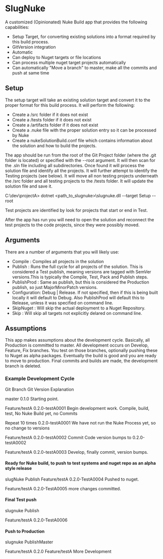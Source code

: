 # SlugNuke
A customized (Opinionated) Nuke Build app that provides the following capabilities:

- Setup Target, for converting existing solutions into a format required by this build process.
- GitVersion integration
- Automatic 
- Can deploy to Nuget targets or file locations
- Can process multiple nuget target projects automatically
- Can automatically "Move a branch" to master, make all the commits and push at same time


## Setup
The setup target will take an existing solution target and convert it to the proper format for this build process.  It will perform the following:

- Create a /src folder if it does not exist
- Create a /tests folder if it does not exist
- Create a /artifacts folder if it does not exist
- Create a .nuke file with the proper solution entry so it can be processed by Nuke
- Create a nukeSolutionBuild.conf file which contains information about the solution and how to build the projects.

The app should be run from the root of the Git Project folder (where the .git folder is located) or specified with the --root argument.  It will then scan for the .sln file including all subdirectories.  Once found it will process the solution file and identify all the projects.  It will further attempt to identify the Testing projects (see below).  It will move all non testing projects underneath the /src folder and all testing projects to the /tests folder.  It will update the solution file and save it.

C:\dev\projectA>  dotnet <path_to_slugnuke>\slugnuke.dll --target Setup --root

Test projects are identified by look for projects that start or end in Test.

After the app has run you will need to open the solution and reconnect the test projects to the code projects, since they were possibly moved.

## Arguments
There are a number of arguments that you will likely use:
 - Compile :  Compiles all projects in the solution
 - Publish :  Runs the full cycle for all projects of the solution.  This is considered a Test publish, meaning versions are tagged with SemVer versions.This is typically the Compile, Test, Pack and Publish steps.  
 - PublishProd :  Same as publish, but this is considered the Production publish, so just MajorMinorPatch versions.
 - Configuration:  Debug | Release.  If not specified, then if this is being built locally it will default to Debug.  Also PublishProd will default this to Release, unless it was specified on command line.
 - SkipNuget : Will skip the actual deployment to a Nuget Repository.  
 - Skip : Will skip all targets not explicitly delared on command line.
 
## Assumptions
This app makes assumptions about the development cycle.  Basically, all Production is committed to master.  All development occurs on Develop, Feature, Fix branches.  You test on those branches, optionally pushing these to Nuget as alpha packages.  Eventually the build is good and you are ready to move to production.  Final commits and builds are made, the development branch is deleted.  

### Example Development Cycle
Git Branch         Git Version      Explanation

master            0.1.0             Starting point.  

Feature/testA     0.2.0-testA0001   Begin development work.  Compile, build, test, No Nuke Build yet, no Commits

Repeat 10 times   0.2.0-testA0001   We have not run the Nuke Process yet, so no change to versions

Feature/testA     0.2.0-testA0002   Commit Code version bumps to 0.2.0-testA0002

Feature/testA     0.2.0-testA0003   Develop, finally commit, version bumps.

#### Ready for Nuke build, to push to test systems and nuget repo as an alpha style release
slugNuke Publish
Feature/testA     0.2.0-TestA0004   Pushed to nuget.

Feature/testA     0.2.0-TestA0005   more changes committed.

#### Final Test push
slugnuke Publish

Feature/testA     0.2.0-TestA0006   

#### Push to Production
slugnuke PublishMaster

Feature/testA     0.2.0 
Feature/testA                   More Development





